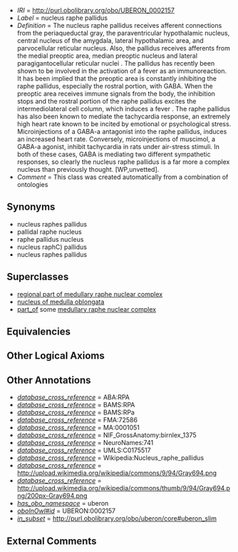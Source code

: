  * *IRI* = http://purl.obolibrary.org/obo/UBERON_0002157
 * *Label* = nucleus raphe pallidus
 * *Definition* = The nucleus raphe pallidus receives afferent connections from the periaqueductal gray, the paraventricular hypothalamic nucleus, central nucleus of the amygdala, lateral hypothalamic area, and parvocellular reticular nucleus. Also, the pallidus receives afferents from the medial preoptic area, median preoptic nucleus and lateral paragigantocellular reticular nuclei . The pallidus has recently been shown to be involved in the activation of a fever as an immunoreaction. It has been implied that the preoptic area is constantly inhibiting the raphe pallidus, especially the rostral portion, with GABA. When the preoptic area receives immune signals from the body, the inhibition stops and the rostral portion of the raphe pallidus excites the intermediolateral cell column, which induces a fever . The raphe pallidus has also been known to mediate the tachycardia response, an extremely high heart rate known to be incited by emotional or psychological stress. Microinjections of a GABA-a antagonist into the raphe pallidus, induces an increased heart rate. Conversely, microinjections of muscimol, a GABA-a agonist, inhibit tachycardia in rats under air-stress stimuli. In both of these cases, GABA is mediating two different sympathetic responses, so clearly the nucleus raphe pallidus is a far more a complex nucleus than previously thought. [WP,unvetted].
 * *Comment* = This class was created automatically from a combination of ontologies

## Synonyms

 * nucleus raphes pallidus
 * pallidal raphe nucleus
 * raphe pallidus nucleus
 * nucleus raphC) pallidus
 * nucleus raphes pallidus

## Superclasses

 * [regional part of medullary raphe nuclear complex](../../UBERON/77/UBERON_0002677.md)
 * [nucleus of medulla oblongata](../../UBERON/35/UBERON_0007635.md)
 * [part_of](../../BFO/50/BFO_0000050.md) some [medullary raphe nuclear complex](../../UBERON/92/UBERON_0002692.md)

## Equivalencies


## Other Logical Axioms


## Other Annotations

 * *[database_cross_reference](../../ef/oboInOwl#hasDbXref.md)* = ABA:RPA
 * *[database_cross_reference](../../ef/oboInOwl#hasDbXref.md)* = BAMS:RPA
 * *[database_cross_reference](../../ef/oboInOwl#hasDbXref.md)* = BAMS:RPa
 * *[database_cross_reference](../../ef/oboInOwl#hasDbXref.md)* = FMA:72586
 * *[database_cross_reference](../../ef/oboInOwl#hasDbXref.md)* = MA:0001051
 * *[database_cross_reference](../../ef/oboInOwl#hasDbXref.md)* = NIF_GrossAnatomy:birnlex_1375
 * *[database_cross_reference](../../ef/oboInOwl#hasDbXref.md)* = NeuroNames:741
 * *[database_cross_reference](../../ef/oboInOwl#hasDbXref.md)* = UMLS:C0175517
 * *[database_cross_reference](../../ef/oboInOwl#hasDbXref.md)* = Wikipedia:Nucleus_raphe_pallidus
 * *[database_cross_reference](../../ef/oboInOwl#hasDbXref.md)* = http://upload.wikimedia.org/wikipedia/commons/9/94/Gray694.png
 * *[database_cross_reference](../../ef/oboInOwl#hasDbXref.md)* = http://upload.wikimedia.org/wikipedia/commons/thumb/9/94/Gray694.png/200px-Gray694.png
 * *[has_obo_namespace](../../ce/oboInOwl#hasOBONamespace.md)* = uberon
 * *[oboInOwl#id](../../id/oboInOwl#id.md)* = UBERON:0002157
 * *[in_subset](../../et/oboInOwl#inSubset.md)* = http://purl.obolibrary.org/obo/uberon/core#uberon_slim

## External Comments

